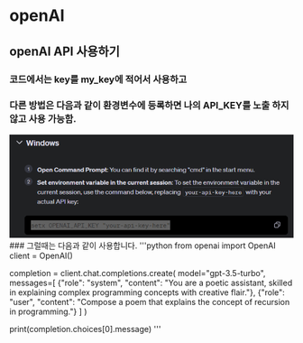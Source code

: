 # openAI
## openAI API 사용하기 
### 코드에서는 key를 my_key에 적어서 사용하고 
### 다른 방법은 다음과 같이 환경변수에 등록하면 나의 API_KEY를 노출 하지 않고 사용 가능함.
<img src = "https://github.com/Emmett6401/openAI/blob/main/111.png">
### 그럴때는 다음과 같이 사용합니다. 
'''python
from openai import OpenAI
client = OpenAI()

completion = client.chat.completions.create(
  model="gpt-3.5-turbo",
  messages=[
    {"role": "system", "content": "You are a poetic assistant, skilled in explaining complex programming concepts with creative flair."},
    {"role": "user", "content": "Compose a poem that explains the concept of recursion in programming."}
  ]
)

print(completion.choices[0].message)
'''
